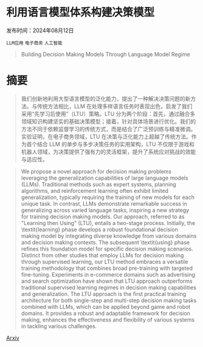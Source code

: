 # 利用语言模型体系构建决策模型

发布时间：2024年08月12日

`LLM应用` `电子商务` `人工智能`

> Building Decision Making Models Through Language Model Regime

# 摘要

> 我们创新地利用大型语言模型的泛化能力，提出了一种解决决策问题的新方法。与传统方法相比，LLM 在处理多样语言任务时表现出色，启发了我们采用“先学习后使用”（LTU）策略。LTU 分为两个阶段：首先，通过融合多领域知识构建坚实的基础决策模型；接着，针对具体场景进行优化。我们的方法不同于依赖监督学习的传统方式，而是结合了广泛预训练与精准微调。实验证明，在电子商务领域，LTU 在决策与泛化能力上超越了传统方法。作为首个结合 LLM 的单步与多步决策任务的实用架构，LTU 不仅限于游戏和机器人领域，为决策提供了强有力的灵活框架，提升了系统应对挑战的效能与适应性。

> We propose a novel approach for decision making problems leveraging the generalization capabilities of large language models (LLMs). Traditional methods such as expert systems, planning algorithms, and reinforcement learning often exhibit limited generalization, typically requiring the training of new models for each unique task. In contrast, LLMs demonstrate remarkable success in generalizing across varied language tasks, inspiring a new strategy for training decision making models. Our approach, referred to as "Learning then Using" (LTU), entails a two-stage process. Initially, the \textit{learning} phase develops a robust foundational decision making model by integrating diverse knowledge from various domains and decision making contexts. The subsequent \textit{using} phase refines this foundation model for specific decision making scenarios. Distinct from other studies that employ LLMs for decision making through supervised learning, our LTU method embraces a versatile training methodology that combines broad pre-training with targeted fine-tuning. Experiments in e-commerce domains such as advertising and search optimization have shown that LTU approach outperforms traditional supervised learning regimes in decision making capabilities and generalization. The LTU approach is the first practical training architecture for both single-step and multi-step decision making tasks combined with LLMs, which can be applied beyond game and robot domains. It provides a robust and adaptable framework for decision making, enhances the effectiveness and flexibility of various systems in tackling various challenges.

[Arxiv](https://arxiv.org/abs/2408.06087)